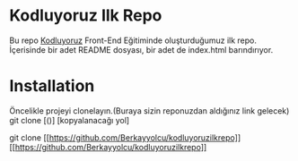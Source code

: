 # Kodluyoruz Ilk Repo
<p>Bu repo <a href="https://kodluyoruz.org/tr/kodluyoruz/">Kodluyoruz</a> Front-End Eğitiminde oluşturduğumuz ilk repo. İçerisinde bir adet README dosyası, bir adet de index.html barındırıyor.</p>


# Installation
Öncelikle projeyi clonelayın.(Buraya sizin reponuzdan aldığınız link gelecek)
git clone [()] [kopyalanacağı yol]


git clone [[https://github.com/Berkayyolcu/kodluyoruzilkrepo]] [[https://github.com/Berkayyolcu/kodluyoruzilkrepo]]
